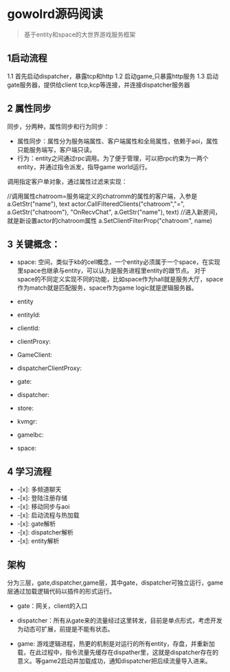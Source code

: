 # gowolrd源码阅读

>基于entity和space的大世界游戏服务框架

## 1启动流程

1.1 首先启动dispatcher，暴露tcp和http
1.2 启动game,只暴露http服务
1.3 启动gate服务器，提供给client tcp,kcp等连接，并连接dispatcher服务器
## 2 属性同步

同步，分两种，属性同步和行为同步：

* 属性同步：属性分为服务端属性、客户端属性和全局属性，依赖于aoi，属性只能服务端写，客户端只读。
* 行为：entity之间通过rpc调用。为了便于管理，可以把rpc约束为一两个entity，并通过指令派发，指导game world运行。


调用指定客户单对象，通过属性过滤来实现：

//调用属性chatroom=服务端定义的chatromm的属性的客户端，入参是a.GetStr("name"), text
actor.CallFilteredClients("chatroom","=", a.GetStr("chatroom"), "OnRecvChat", a.GetStr("name"), text)
//进入新房间，就是新设置actor的chatroom属性
a.SetClientFilterProp("chatroom", name)

## 3 关键概念：

* space: 空间，类似于kb的cell概念，一个entity必须属于一个space，在实现里space也继承与entity，可以认为是服务进程里entity的跟节点。
对于space的不同定义实现不同的功能，比如space作为hall就是服务大厅，space作为match就是匹配服务，space作为game logic就是逻辑服务器。

* entity

* entityId:

* clientId:

* clientProxy:

* GameClient:

* dispatcherClientProxy:
* gate:
* dispatcher:
* store:
* kvmgr:
* gamelbc:
* space:


## 4 学习流程

* -[x]:  多频道聊天
* -[x]: 登陆注册存储
* -[x]: 移动同步与aoi
* -[x]: 启动流程与热加载 
* -[x]: gate解析
* -[x]: dispatcher解析
* -[x]: entity解析 

##  架构
分为三层，gate,dispatcher,game层，其中gate，dispatcher可独立运行，game层通过加载逻辑代码以插件的形式运行。

* gate：网关，client的入口

* dispatcher：所有从gate来的流量经过这里转发，目前是单点形式，考虑开发为动态可扩展，前提是不能有状态。

* game: 游戏逻辑进程，热更的机制是对运行的所有entity，存盘，并重新加载，在此过程中，指令流量先缓存在dispather里，这就是dispatcher存在的意义。等game2启动并加载成功，通知dispatcher把后续流量导入进来。



